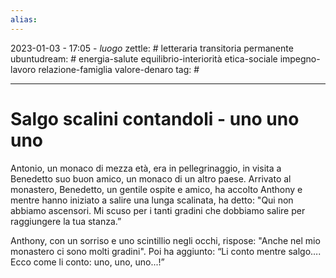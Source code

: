 ```yaml
---
alias: 
---
```

2023-01-03 - 17:05 - *luogo*
zettle: # letteraria transitoria permanente
ubuntudream: # energia-salute equilibrio-interiorità etica-sociale impegno-lavoro relazione-famiglia valore-denaro 
tag: #

---
# Salgo scalini contandoli - uno uno uno

Antonio, un monaco di mezza età, era in pellegrinaggio, in visita a Benedetto suo buon amico, un monaco di un altro paese. Arrivato al monastero, Benedetto, un gentile ospite e amico, ha accolto Anthony e mentre hanno iniziato a salire una lunga scalinata, ha detto: "Qui non abbiamo ascensori. Mi scuso per i tanti gradini che dobbiamo salire per raggiungere la tua stanza.”

Anthony, con un sorriso e uno scintillio negli occhi, rispose: "Anche nel mio monastero ci sono molti gradini". Poi ha aggiunto: “Li conto mentre salgo…. Ecco come li conto: uno, uno, uno...!”
